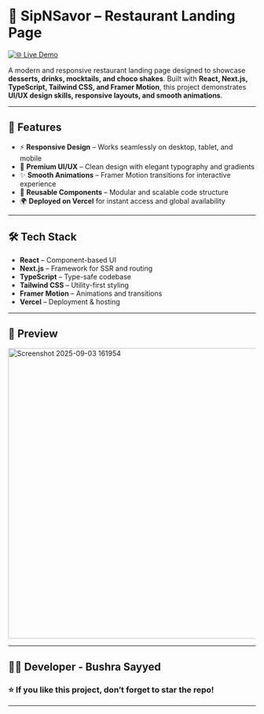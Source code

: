 # 🍹 SipNSavor – Restaurant Landing Page  

[![🌐 Live Demo](https://img.shields.io/badge/Live%20Demo-Visit%20Now-blue?style=for-the-badge)](https://restaurant-landing-page-pi-two.vercel.app/)  

A modern and responsive restaurant landing page designed to showcase **desserts, drinks, mocktails, and choco shakes**. Built with **React, Next.js, TypeScript, Tailwind CSS, and Framer Motion**, this project demonstrates **UI/UX design skills, responsive layouts, and smooth animations**.  

---

## 🚀 Features  
- ⚡ **Responsive Design** – Works seamlessly on desktop, tablet, and mobile  
- 🎨 **Premium UI/UX** – Clean design with elegant typography and gradients  
- ✨ **Smooth Animations** – Framer Motion transitions for interactive experience  
- 🧩 **Reusable Components** – Modular and scalable code structure  
- 🌍 **Deployed on Vercel** for instant access and global availability  

---

## 🛠️ Tech Stack  
- **React** – Component-based UI  
- **Next.js** – Framework for SSR and routing  
- **TypeScript** – Type-safe codebase  
- **Tailwind CSS** – Utility-first styling  
- **Framer Motion** – Animations and transitions  
- **Vercel** – Deployment & hosting  

---

## 📸 Preview  
<img width="1344" height="591" alt="Screenshot 2025-09-03 161954" src="https://github.com/user-attachments/assets/5422a366-c8e4-4123-b396-ec4a58cb0ab1" />

---

## 👩‍💻 Developer - **Bushra Sayyed**

### ⭐ If you like this project, don’t forget to **star the repo**!
---
